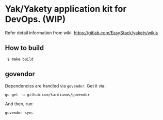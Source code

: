 # Yak/Yakety application kit for DevOps. (WIP)

Refer detail information from wiki. https://gitlab.com/EasyStack/yakety/wikis

## How to build

```
 $ make build
```

## govendor

Dependencies are handled via `govendor`. Get it via:

    go get -u github.com/kardianos/govendor

And then, run:

    govendor sync
